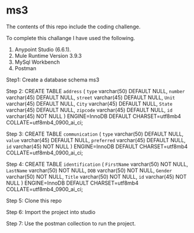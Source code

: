 # ms3
The contents of this repo include the coding challenge. 

To complete this challange I have used the following. 

1. Anypoint Studio (6.6.1). 
2. Mule Runtime Version 3.9.3
3. MySql Workbench
4. Postman

Step1: Create a database schema ms3

Step 2: CREATE TABLE `address` (
  `type` varchar(50) DEFAULT NULL,
  `number` varchar(45) DEFAULT NULL,
  `street` varchar(45) DEFAULT NULL,
  `Unit` varchar(45) DEFAULT NULL,
  `City` varchar(45) DEFAULT NULL,
  `State` varchar(45) DEFAULT NULL,
  `zipcode` varchar(45) DEFAULT NULL,
  `id` varchar(45) NOT NULL
) ENGINE=InnoDB DEFAULT CHARSET=utf8mb4 COLLATE=utf8mb4_0900_ai_ci;

Step 3: CREATE TABLE `communication` (
  `type` varchar(50) DEFAULT NULL,
  `value` varchar(45) DEFAULT NULL,
  `preferred` varchar(45) DEFAULT NULL,
  `id` varchar(45) NOT NULL
) ENGINE=InnoDB DEFAULT CHARSET=utf8mb4 COLLATE=utf8mb4_0900_ai_ci;

Step 4: CREATE TABLE `identification` (
  `FirstName` varchar(50) NOT NULL,
  `LastName` varchar(50) NOT NULL,
  `DOB` varchar(50) NOT NULL,
  `Gender` varchar(50) NOT NULL,
  `Title` varchar(50) NOT NULL,
  `id` varchar(45) NOT NULL
) ENGINE=InnoDB DEFAULT CHARSET=utf8mb4 COLLATE=utf8mb4_0900_ai_ci;

Step 5: Clone this repo

Step 6: Import the project into studio 

Step 7: Use the postman collection to run the project.
